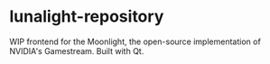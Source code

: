 # lunalight-repository
WIP frontend for the Moonlight, the open-source implementation of NVIDIA's Gamestream. Built with Qt.
